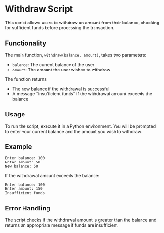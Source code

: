 # Withdraw Script

This script allows users to withdraw an amount from their balance, checking for sufficient funds before processing the transaction.

## Functionality
The main function, `withdraw(balance, amount)`, takes two parameters:
- `balance`: The current balance of the user
- `amount`: The amount the user wishes to withdraw

The function returns:
- The new balance if the withdrawal is successful
- A message "Insufficient funds" if the withdrawal amount exceeds the balance

## Usage
To run the script, execute it in a Python environment. You will be prompted to enter your current balance and the amount you wish to withdraw.

## Example
```
Enter balance: 100
Enter amount: 50
New balance: 50
```
If the withdrawal amount exceeds the balance:
```
Enter balance: 100
Enter amount: 150
Insufficient funds
```

## Error Handling
The script checks if the withdrawal amount is greater than the balance and returns an appropriate message if funds are insufficient.
